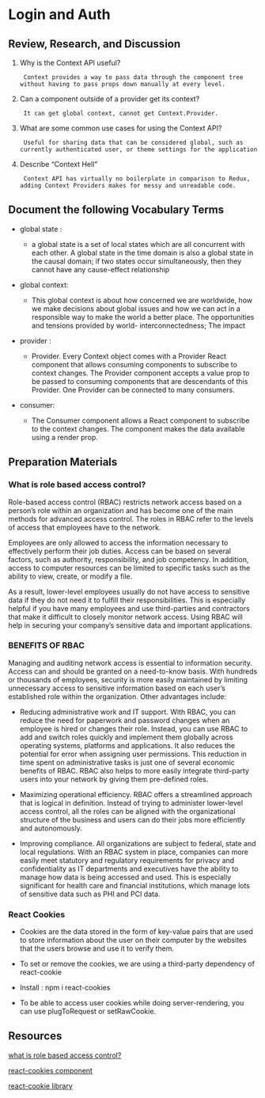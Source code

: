 # Login and Auth
>
## Review, Research, and Discussion

1. Why is the Context API useful?

        Context provides a way to pass data through the component tree without having to pass props down manually at every level.

2. Can a component outside of a provider get its context?

        It can get global context, cannot get Context.Provider.

3. What are some common use cases for using the Context API?

        Useful for sharing data that can be considered global, such as currently authenticated user, or theme settings for the application

4. Describe “Context Hell”

        Context API has virtually no boilerplate in comparison to Redux, adding Context Providers makes for messy and unreadable code.

## Document the following Vocabulary Terms

* global state :

  * a global state is a set of local states which are all concurrent with each other. A global state in the time domain is also a global state in the causal domain; if two states occur simultaneously, then they cannot have any cause-effect relationship

* global context:

  * This global context is about how concerned we are worldwide, how we make decisions about global issues and how we can act in a responsible way to make the world a better place. The opportunities and tensions provided by world- interconnectedness; The impact

* provider :

  * Provider. Every Context object comes with a Provider React component that allows consuming components to subscribe to context changes. The Provider component accepts a value prop to be passed to consuming components that are descendants of this Provider. One Provider can be connected to many consumers.

* consumer:

  * The Consumer component allows a React component to subscribe to the context changes. The component makes the data available using a render prop.

## Preparation Materials

### What is role based access control?

Role-based access control (RBAC) restricts network access based on a person’s role within an organization and has become one of the main methods for advanced access control. The roles in RBAC refer to the levels of access that employees have to the network.

Employees are only allowed to access the information necessary to effectively perform their job duties. Access can be based on several factors, such as authority, responsibility, and job competency. In addition, access to computer resources can be limited to specific tasks such as the ability to view, create, or modify a file.

As a result, lower-level employees usually do not have access to sensitive data if they do not need it to fulfill their responsibilities. This is especially helpful if you have many employees and use third-parties and contractors that make it difficult to closely monitor network access. Using RBAC will help in securing your company’s sensitive data and important applications.

### BENEFITS OF RBAC

Managing and auditing network access is essential to information security. Access can and should be granted on a need-to-know basis. With hundreds or thousands of employees, security is more easily maintained by limiting unnecessary access to sensitive information based on each user’s established role within the organization. Other advantages include:

* Reducing administrative work and IT support. With RBAC, you can reduce the need for paperwork and password changes when an employee is hired or changes their role. Instead, you can use RBAC to add and switch roles quickly and implement them globally across operating systems, platforms and applications. It also reduces the potential for error when assigning user permissions. This reduction in time spent on administrative tasks is just one of several economic benefits of RBAC. RBAC also helps to more easily integrate third-party users into your network by giving them pre-defined roles.

* Maximizing operational efficiency. RBAC offers a streamlined approach that is logical in definition. Instead of trying to administer lower-level access control, all the roles can be aligned with the organizational structure of the business and users can do their jobs more efficiently and autonomously.

* Improving compliance. All organizations are subject to federal, state and local regulations. With an RBAC system in place, companies can more easily meet statutory and regulatory requirements for privacy and confidentiality as IT departments and executives have the ability to manage how data is being accessed and used. This is especially significant for health care and financial institutions, which manage lots of sensitive data such as PHI and PCI data.

### React Cookies

* Cookies are the data stored in the form of key-value pairs that are used to store information about the user on their computer by the websites that the users browse and use it to verify them.

* To set or remove the cookies, we are using a third-party dependency of react-cookie

* Install : npm i react-cookies

* To be able to access user cookies while doing server-rendering, you can use plugToRequest or setRawCookie.

## Resources

[what is role based access control?](https://digitalguardian.com/blog/what-role-based-access-control-rbac-examples-benefits-and-more)

[react-cookies component](https://www.npmjs.com/package/react-cookies)

[react-cookie library](https://www.npmjs.com/package/react-cookie)
